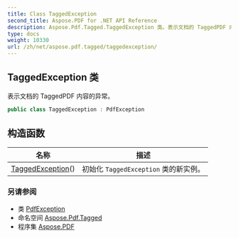 ```yaml
---
title: Class TaggedException
second_title: Aspose.PDF for .NET API Reference
description: Aspose.Pdf.Tagged.TaggedException 类。表示文档的 TaggedPDF 内容的异常
type: docs
weight: 10330
url: /zh/net/aspose.pdf.tagged/taggedexception/
---
```

## TaggedException 类

表示文档的 TaggedPDF 内容的异常。

```csharp
public class TaggedException : PdfException
```

## 构造函数

| 名称 | 描述 |
| --- | --- |
| [TaggedException](taggedexception/)() | 初始化 `TaggedException` 类的新实例。 |

### 另请参阅

* 类 [PdfException](../../aspose.pdf/pdfexception/)
* 命名空间 [Aspose.Pdf.Tagged](../../aspose.pdf.tagged/)
* 程序集 [Aspose.PDF](../../)